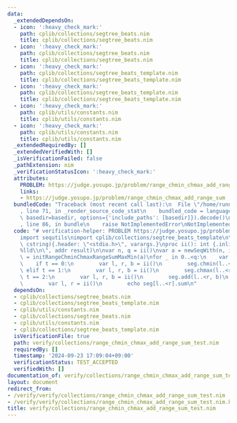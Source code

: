 ```yaml
---
data:
  _extendedDependsOn:
  - icon: ':heavy_check_mark:'
    path: cplib/collections/segtree_beats.nim
    title: cplib/collections/segtree_beats.nim
  - icon: ':heavy_check_mark:'
    path: cplib/collections/segtree_beats.nim
    title: cplib/collections/segtree_beats.nim
  - icon: ':heavy_check_mark:'
    path: cplib/collections/segtree_beats_template.nim
    title: cplib/collections/segtree_beats_template.nim
  - icon: ':heavy_check_mark:'
    path: cplib/collections/segtree_beats_template.nim
    title: cplib/collections/segtree_beats_template.nim
  - icon: ':heavy_check_mark:'
    path: cplib/utils/constants.nim
    title: cplib/utils/constants.nim
  - icon: ':heavy_check_mark:'
    path: cplib/utils/constants.nim
    title: cplib/utils/constants.nim
  _extendedRequiredBy: []
  _extendedVerifiedWith: []
  _isVerificationFailed: false
  _pathExtension: nim
  _verificationStatusIcon: ':heavy_check_mark:'
  attributes:
    PROBLEM: https://judge.yosupo.jp/problem/range_chmin_chmax_add_range_sum
    links:
    - https://judge.yosupo.jp/problem/range_chmin_chmax_add_range_sum
  bundledCode: "Traceback (most recent call last):\n  File \"/home/runner/.local/lib/python3.10/site-packages/onlinejudge_verify/documentation/build.py\"\
    , line 71, in _render_source_code_stat\n    bundled_code = language.bundle(stat.path,\
    \ basedir=basedir, options={'include_paths': [basedir]}).decode()\n  File \"/home/runner/.local/lib/python3.10/site-packages/onlinejudge_verify/languages/nim.py\"\
    , line 86, in bundle\n    raise NotImplementedError\nNotImplementedError\n"
  code: "# verification-helper: PROBLEM https://judge.yosupo.jp/problem/range_chmin_chmax_add_range_sum\n\
    import sequtils\nimport cplib/collections/segtree_beats_template\n\nproc scanf(formatstr:\
    \ cstring){.header: \"<stdio.h>\", varargs.}\nproc ii(): int {.inline.} = scanf(\"\
    %lld\\n\", addr result)\n\nvar n, q = ii()\nvar a = newSeqWith(n, ii())\nvar seg\
    \ = initRangeChminChmaxRangeSumMaxMin(a)\nfor _ in 0..<q:\n    var t = ii()\n\
    \    if t == 0:\n        var l, r, b = ii()\n        seg.chmin(l..<r, b)\n   \
    \ elif t == 1:\n        var l, r, b = ii()\n        seg.chmax(l..<r, b)\n    elif\
    \ t == 2:\n        var l, r, b = ii()\n        seg.add(l..<r, b)\n    else:\n\
    \        var l, r = ii()\n        echo seg[l..<r].sum\n"
  dependsOn:
  - cplib/collections/segtree_beats.nim
  - cplib/collections/segtree_beats_template.nim
  - cplib/utils/constants.nim
  - cplib/collections/segtree_beats.nim
  - cplib/utils/constants.nim
  - cplib/collections/segtree_beats_template.nim
  isVerificationFile: true
  path: verify/collections/range_chmin_chmax_add_range_sum_test.nim
  requiredBy: []
  timestamp: '2024-09-23 17:09:04+09:00'
  verificationStatus: TEST_ACCEPTED
  verifiedWith: []
documentation_of: verify/collections/range_chmin_chmax_add_range_sum_test.nim
layout: document
redirect_from:
- /verify/verify/collections/range_chmin_chmax_add_range_sum_test.nim
- /verify/verify/collections/range_chmin_chmax_add_range_sum_test.nim.html
title: verify/collections/range_chmin_chmax_add_range_sum_test.nim
---
```

